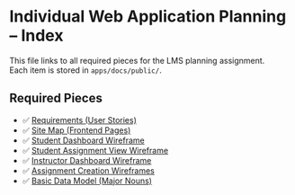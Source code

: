# Individual Web Application Planning – Index

This file links to all required pieces for the LMS planning assignment.  
Each item is stored in `apps/docs/public/`.

## Required Pieces

- ✅ [Requirements (User Stories)](./requirements.md)  
- ✅ [Site Map (Frontend Pages)](./sitemap.mmd)  
- ✅ [Student Dashboard Wireframe ](./Student_Dashboard.png)  
- ✅ [Student Assignment View Wireframe ](./Student_Assignment_View.png)  
- ✅ [Instructor Dashboard Wireframe ](./Instructor_Dashboard.png)  
- ✅ [Assignment Creation Wireframes ](./Assignment_Creation.png)  
- ✅ [Basic Data Model (Major Nouns)](./data-model.md)  